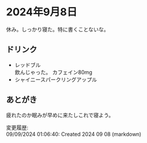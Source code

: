 # 2024年9月8日

休み。しっかり寝た。特に書くことないな。

## ドリンク

- レッドブル  
飲んじゃった。
カフェイン80mg
- シャイニースパークリングアップル

## あとがき

疲れたのか眠みが早めに来たしこれで寝よう。

変更履歴:  
09/09/2024 01:06:40: Created 2024 09 08 (markdown)  
